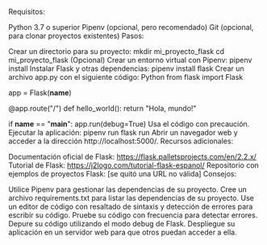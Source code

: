 Requisitos:

Python 3.7 o superior
Pipenv (opcional, pero recomendado)
Git (opcional, para clonar proyectos existentes)
Pasos:

Crear un directorio para su proyecto:
mkdir mi_proyecto_flask
cd mi_proyecto_flask
(Opcional) Crear un entorno virtual con Pipenv:
pipenv install
Instalar Flask y otras dependencias:
pipenv install flask
Crear un archivo app.py con el siguiente código:
Python
from flask import Flask

app = Flask(__name__)

@app.route("/")
def hello_world():
    return "Hola, mundo!"

if __name__ == "__main__":
    app.run(debug=True)
Usa el código con precaución.
Ejecutar la aplicación:
pipenv run flask run
Abrir un navegador web y acceder a la dirección http://localhost:5000/.
Recursos adicionales:

Documentación oficial de Flask: https://flask.palletsprojects.com/en/2.2.x/
Tutorial de Flask: https://j2logo.com/tutorial-flask-espanol/
Repositorio con ejemplos de proyectos Flask: [se quitó una URL no válida]
Consejos:

Utilice Pipenv para gestionar las dependencias de su proyecto.
Cree un archivo requirements.txt para listar las dependencias de su proyecto.
Use un editor de código con resaltado de sintaxis y detección de errores para escribir su código.
Pruebe su código con frecuencia para detectar errores.
Depure su código utilizando el modo debug de Flask.
Despliegue su aplicación en un servidor web para que otros puedan acceder a ella.
